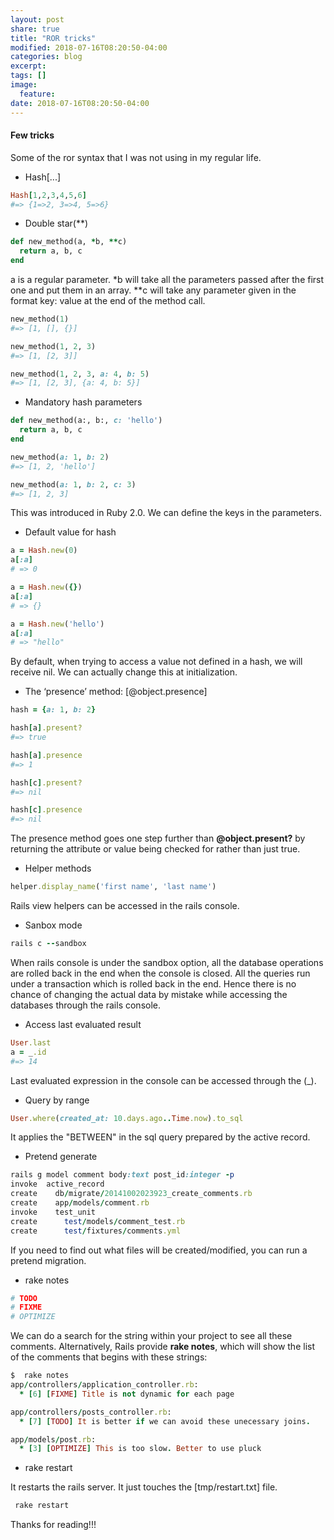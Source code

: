 ```yaml
---
layout: post
share: true
title: "ROR tricks"
modified: 2018-07-16T08:20:50-04:00
categories: blog
excerpt:
tags: []
image:
  feature:
date: 2018-07-16T08:20:50-04:00
---
```


#### Few tricks
Some of the ror syntax that I was not using in my regular life.

* Hash[...]

```ruby
Hash[1,2,3,4,5,6]
#=> {1=>2, 3=>4, 5=>6}
```
* Double star(**)

```ruby
def new_method(a, *b, **c)
  return a, b, c
end
```
a is a regular parameter. *b will take all the parameters passed after the first one and put them in an array. **c will take any parameter given in the format key: value at the end of the method call.

```ruby
new_method(1)
#=> [1, [], {}]

new_method(1, 2, 3)
#=> [1, [2, 3]]

new_method(1, 2, 3, a: 4, b: 5)
#=> [1, [2, 3], {a: 4, b: 5}]
```

* Mandatory hash parameters

```ruby
def new_method(a:, b:, c: 'hello')
  return a, b, c
end

new_method(a: 1, b: 2)
#=> [1, 2, 'hello']

new_method(a: 1, b: 2, c: 3)
#=> [1, 2, 3]
```

This was introduced in Ruby 2.0. We can define the keys in the parameters.

* Default value for hash

```ruby
a = Hash.new(0)
a[:a]
# => 0

a = Hash.new({})
a[:a]
# => {}

a = Hash.new('hello')
a[:a]
# => "hello"
```
By default, when trying to access a value not defined in a hash, we will receive nil. We can actually change this at initialization.


* The ‘presence’ method: [@object.presence]

```ruby
hash = {a: 1, b: 2}

hash[a].present?
#=> true

hash[a].presence
#=> 1

hash[c].present?
#=> nil

hash[c].presence
#=> nil

```
The presence method goes one step further than **@object.present?** by returning the attribute or value being checked for rather than just true.

* Helper methods

```ruby
helper.display_name('first name', 'last name')
```
Rails view helpers can be accessed in the rails console.

* Sanbox mode

```ruby
rails c --sandbox
```
When rails console is under the sandbox option, all the database operations are rolled back in the end when the console is closed.
All the queries run under a transaction which is rolled back in the end.
Hence there is no chance of changing the actual data by mistake while accessing the databases through the rails console.

* Access last evaluated result

```ruby
User.last
a = _.id
#=> 14
```
Last evaluated expression in the console can be accessed through the (_). 

* Query by range

```ruby
User.where(created_at: 10.days.ago..Time.now).to_sql
```
It applies the "BETWEEN" in the sql query prepared by the active record.

* Pretend generate

```ruby
rails g model comment body:text post_id:integer -p
invoke  active_record
create    db/migrate/20141002023923_create_comments.rb
create    app/models/comment.rb
invoke    test_unit
create      test/models/comment_test.rb
create      test/fixtures/comments.yml
```

If you need to find out what files will be created/modified, you can run a pretend migration.

* rake notes

```ruby
# TODO
# FIXME
# OPTIMIZE
```

We can do a search for the string within your project to see all these comments. Alternatively, Rails provide **rake notes**, which will show the list of the comments that begins with these strings:

```ruby
$  rake notes
app/controllers/application_controller.rb:
  * [6] [FIXME] Title is not dynamic for each page

app/controllers/posts_controller.rb:
  * [7] [TODO] It is better if we can avoid these unecessary joins.

app/models/post.rb:
  * [3] [OPTIMIZE] This is too slow. Better to use pluck
```


* rake restart

It restarts the rails server. It just touches the [tmp/restart.txt] file.

```ruby
 rake restart 
```





Thanks for reading!!!

